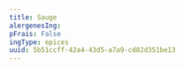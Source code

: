 ```yaml
---
title: Sauge
alergenesIng:
pFrais: False
ingType: epices
uuid: 5b51ccff-42a4-43d5-a7a9-cd82d351be13
---
```


